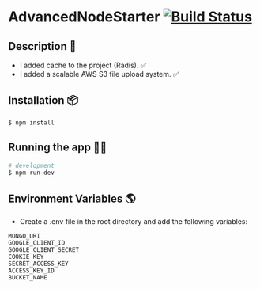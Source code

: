 # AdvancedNodeStarter [![Build Status](https://travis-ci.org/StephenGrider/AdvancedNodeStarter.svg?branch=master)](https://travis-ci.org/StephenGrider/AdvancedNodeStarter)

## Description 📝

- I added cache to the project (Radis). ✅
- I added a scalable AWS S3 file upload system. ✅

## Installation 📦

```bash
$ npm install
```

## Running the app 🏃‍♂️

```bash
# development
$ npm run dev
```

## Environment Variables 🌎

- Create a .env file in the root directory and add the following variables:

```
MONGO_URI
GOOGLE_CLIENT_ID
GOOGLE_CLIENT_SECRET
COOKIE_KEY
SECRET_ACCESS_KEY
ACCESS_KEY_ID
BUCKET_NAME
```
